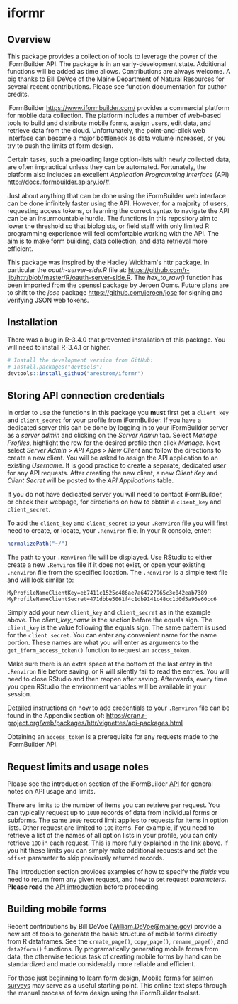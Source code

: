 
iformr
======

Overview
--------

This package provides a collection of tools to leverage the power of the iFormBuilder API. The package is in an early-development state. Additional functions will be added as time allows. Contributions are always welcome. A big thanks to Bill DeVoe of the Maine 
Department of Natural Resources for several recent contributions. Please see function documentation for author credits. 

iFormBuilder <https://www.iformbuilder.com/> provides a commercial platform for mobile data collection. The platform includes a number of web-based tools to build and distribute mobile forms, assign users, edit data, and retrieve data from the cloud. Unfortunately, the point-and-click web interface can become a major bottleneck as data volume increases, or you try to push the limits of form design.

Certain tasks, such a preloading large option-lists with newly collected data, are often impractical unless they can be automated. Fortunately, the platform also includes an excellent *Application Programming Interface* (API) <http://docs.iformbuilder.apiary.io/#>.

Just about anything that can be done using the iFormBuilder web interface can be done infinitely faster using the API. However, for a majority of users, requesting access tokens, or learning the correct syntax to navigate the API can be an insurmountable hurdle. The functions in this repository aim to lower the threshold so that biologists, or field staff with only limited R programming experience will feel comfortable working with the API. The aim is to make form building, data collection, and data retrieval more efficient.

This package was inspired by the Hadley Wickham's httr package. In particular the *oauth-server-side.R* file at: <https://github.com/r-lib/httr/blob/master/R/oauth-server-side.R>. The *hex\_to\_raw()* function has been imported from the openssl package by Jeroen Ooms. Future plans are to shift to the *jose* package <https://github.com/jeroen/jose> for signing and verifying JSON web tokens.

Installation
------------

There was a bug in R-3.4.0 that prevented installation of this package. You will need to install R-3.4.1 or higher.

``` r
# Install the development version from GitHub:
# install.packages("devtools")
devtools::install_github("arestrom/iformr")
```

Storing API connection credentials
----------------------------------

In order to use the functions in this package you **must** first get a `client_key` and `client_secret` for your profile from iFormBuilder. If you have a dedicated server this can be done by logging in to your iFormBuilder server as a *server admin* and clicking on the *Server Admin* tab. Select *Manage Profiles*, highlight the row for the desired profile then click *Manage*. Next select *Server Admin* &gt; *API Apps* &gt; *New Client* and follow the directions to create a new client. You will be asked to assign the API application to an existing *Username*. It is good practice to create a separate, dedicated *user* for any API requests. After creating the new client, a new *Client Key* and *Client Secret* will be posted to the *API Applications* table.

If you do not have dedicated server you will need to contact iFormBuilder, or check their webpage, for directions on how to obtain a `client_key` and `client_secret`.

To add the `client_key` and `client_secret` to your `.Renviron` file you will first need to create, or locate, your `.Renviron` file. In your R console, enter:

``` r
normalizePath("~/")
```

The path to your `.Renviron` file will be displayed. Use RStudio to either create a new `.Renviron` file if it does not exist, or open your existing `.Renviron` file from the specified location. The `.Renviron` is a simple text file and will look similar to:

    MyProfileNameClientKey=eb7411c1525c486ae7a64727965c3e042eab7389
    MyProfileNameClientSecret=471dbbe5061f4c1db9141c48cc1d0d5a96e60cc6

Simply add your new `client_key` and `client_secret` as in the example above. The *client\_key\_name* is the section before the equals sign. The `client_key` is the value following the equals sign. The same pattern is used for the `client secret`. You can enter any convenient name for the name portion. These names are what you will enter as arguments to the `get_iform_access_token()` function to request an `access_token`.

Make sure there is an extra space at the bottom of the last entry in the `.Renviron` file before saving, or R will silently fail to read the entries. You will need to close RStudio and then reopen after saving. Afterwards, every time you open RStudio the environment variables will be available in your session.

Detailed instructions on how to add credentials to your `.Renviron` file can be found in the Appendix section of: <https://cran.r-project.org/web/packages/httr/vignettes/api-packages.html>

Obtaining an `access_token` is a prerequisite for any requests made to the iFormBuilder API.

Request limits and usage notes
------------------------------

Please see the introduction section of the iFormBuilder [API](http://docs.iformbuilder.apiary.io/#reference/user-resource/user) for general notes on API usage and limits.

There are limits to the number of items you can retrieve per request. You can typically request up to `1000` records of data from individual forms or subforms. The same `1000` record limit applies to requests for items in option lists. Other request are limited to `100` items. For example, if you need to retrieve a list of the names of all option lists in your profile, you can only retrieve `100` in each request. This is more fully explained in the link above. If you hit these limits you can simply make additional requests and set the `offset` parameter to skip previously returned records.

The introduction section provides examples of how to specify the *fields* you need to return from any given request, and how to set request *parameters*. **Please read** the [API introduction](http://docs.iformbuilder.apiary.io/#reference/user-resource/user) before proceeding.

Building mobile forms
---------------------

Recent contributions by Bill DeVoe (William.DeVoe@maine.gov) provide a new set of tools to generate the basic structure of mobile forms directly from R dataframes. See the `create_page()`, `copy_page()`, `rename_page()`, and `data2form()` functions. By programatically generating mobile forms from data, the otherwise tedious task of creating mobile forms by hand can be standardized and made considerably more reliable and efficient. 

For those just beginning to learn form design, [Mobile forms for salmon surveys](https://arestrom.github.io/mf4ss/) may serve as a useful starting point. This online text steps through the manual process of form design using the iFormBuilder toolset. 
